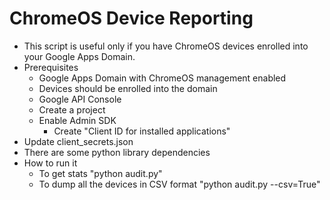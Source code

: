 ChromeOS Device Reporting
=========================

* This script is useful only if you have ChromeOS devices enrolled into your Google Apps Domain.
*  Prerequisites
    - Google Apps Domain with ChromeOS management enabled
    - Devices should be enrolled into the domain
    - Google API Console
	- Create a project 
	- Enable Admin SDK
        - Create "Client ID for installed applications"
* Update client_secrets.json
* There are some python library dependencies
* How to run it
    - To get stats "python audit.py"
    - To dump all the devices in CSV format "python audit.py --csv=True"
